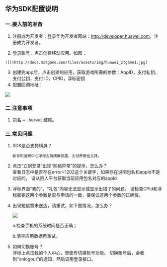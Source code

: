 ## 华为SDK配置说明

###  一.接入前的准备

  1. 注册成为开发者：登录华为开发者网站：<http://developer.huawei.com>，注册成为开发者。

  2. 登录账号，点击创建移动应用。如图：

    ![](http://docs.mztgame.com/files/assets/img/huawei_ztgame1.jpg)

  3. 创建完app后，点击创建的应用，获取游戏所需的参数：AppID，支付私钥，支付公钥，支付 ID，CPID，浮标密钥
  4.  配置回调地址：

  ![](http://docs.mztgame.com/files/assets/img/huawei_ztgame3.jpg)

### 二.注意事项

  1.  包名 +  `.huawei`  结尾。


### 三.常见问题

   1. SDK是否支持横屏？

          帐号和游戏中心浮标支持横屏设置，支付界面也支持。

   2. 点击“立刻登录”出现“网络异常”的提示，怎么办？        
          查看日志中是否存在error=1202这个关键字，如果存在说明包名和appId不是对应的，
          请从巨人平台获取当前应用包名对应的appId

   3. 浮标界面“我的”，“礼包”内容无法显示或显示出错了的问题。
          请检查CPId和浮标密钥这两个参数是否与申请的一致，要保证这两个参数的正确性。

   4. 出现短信暂未送达，请重试，如下图情况，怎么办？        

      ![](http://docs.mztgame.com/files/assets/img/huawei-ztgame5.jpg)

      a.检查手机的系统时间是否正确；

      b.清空应用数据再重试。

   5. 如何切换账号？    
            浮标上点击我的个人中心，里面有切换账号功能。
            切换账号后，会收到”onlogout”的通知，然后调用登录接口。
